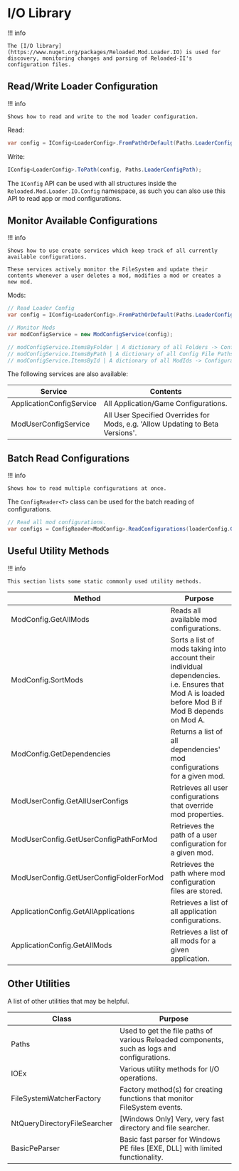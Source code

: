 # I/O Library

!!! info

    The [I/O library](https://www.nuget.org/packages/Reloaded.Mod.Loader.IO) is used for discovery, monitoring changes and parsing of Reloaded-II's configuration files.  

## Read/Write Loader Configuration

!!! info

    Shows how to read and write to the mod loader configuration.  

Read:
```csharp
var config = IConfig<LoaderConfig>.FromPathOrDefault(Paths.LoaderConfigPath);
```

Write:
```csharp
IConfig<LoaderConfig>.ToPath(config, Paths.LoaderConfigPath);
```

The `IConfig` API can be used with all structures inside the `Reloaded.Mod.Loader.IO.Config` namespace, as such you can also use this API to read app or mod configurations.  

## Monitor Available Configurations

!!! info

    Shows how to use create services which keep track of all currently available configurations.  

    These services actively monitor the FileSystem and update their contents whenever a user deletes a mod, modifies a mod or creates a new mod.  

Mods:  
```csharp
// Read Loader Config
var config = IConfig<LoaderConfig>.FromPathOrDefault(Paths.LoaderConfigPath);

// Monitor Mods
var modConfigService = new ModConfigService(config);

// modConfigService.ItemsByFolder | A dictionary of all Folders -> Configurations
// modConfigService.ItemsByPath | A dictionary of all Config File Paths -> Configurations
// modConfigService.ItemsById | A dictionary of all ModIds -> Configurations
```

The following services are also available:  

| Service                  | Contents                                                                       |
|--------------------------|--------------------------------------------------------------------------------|
| ApplicationConfigService | All Application/Game Configurations.                                           |
| ModUserConfigService     | All User Specified Overrides for Mods, e.g. 'Allow Updating to Beta Versions'. |

## Batch Read Configurations

!!! info

    Shows how to read multiple configurations at once.  

The `ConfigReader<T>` class can be used for the batch reading of configurations.  

```csharp
// Read all mod configurations.
var configs = ConfigReader<ModConfig>.ReadConfigurations(loaderConfig.GetModConfigDirectory(), ModConfig.ConfigFileName, token, 2, 2);
```

## Useful Utility Methods

!!! info

    This section lists some static commonly used utility methods.  

| Method                                  | Purpose                                                                                                                                           |
|-----------------------------------------|---------------------------------------------------------------------------------------------------------------------------------------------------|
| ModConfig.GetAllMods                    | Reads all available mod configurations.                                                                                                           |
| ModConfig.SortMods                      | Sorts a list of mods taking into account their individual dependencies. i.e. Ensures that Mod A is loaded before Mod B if Mod B depends on Mod A. |
| ModConfig.GetDependencies               | Returns a list of all dependencies' mod configurations for a given mod.                                                                           |
| ModUserConfig.GetAllUserConfigs         | Retrieves all user configurations that override mod properties.                                                                                   |
| ModUserConfig.GetUserConfigPathForMod   | Retrieves the path of a user configuration for a given mod.                                                                                       |
| ModUserConfig.GetUserConfigFolderForMod | Retrieves the path where mod configuration files are stored.                                                                                      |
| ApplicationConfig.GetAllApplications    | Retrieves a list of all application configurations.                                                                                               |
| ApplicationConfig.GetAllMods            | Retrieves a list of all mods for a given application.                                                                                             |

## Other Utilities

A list of other utilities that may be helpful.  

| Class                        | Purpose                                                                                     |
|------------------------------|---------------------------------------------------------------------------------------------|
| Paths                        | Used to get the file paths of various Reloaded components, such as logs and configurations. |
| IOEx                         | Various utility methods for I/O operations.                                                 |
| FileSystemWatcherFactory     | Factory method(s) for creating functions that monitor FileSystem events.                    |
| NtQueryDirectoryFileSearcher | [Windows Only] Very, very fast directory and file searcher.                                 |
| BasicPeParser                | Basic fast parser for Windows PE files [EXE, DLL] with limited functionality.               |
